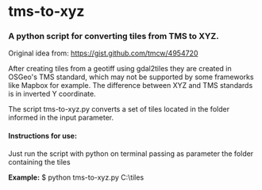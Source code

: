 # tms-to-xyz
<h3> A python script for converting tiles from TMS to XYZ. </h3>

Original idea from: https://gist.github.com/tmcw/4954720

After creating tiles from a geotiff using gdal2tiles they are created in OSGeo's TMS standard, which may not be supported by some frameworks like Mapbox for example. The difference between XYZ and TMS standards is in inverted Y coordinate.

The script tms-to-xyz.py converts a set of tiles located in the folder informed in the input parameter.

<h4> Instructions for use: </h4>

Just run the script with python on terminal passing as parameter the folder containing the tiles

<b>Example:</b>  $ python tms-to-xyz.py C:\tiles 

